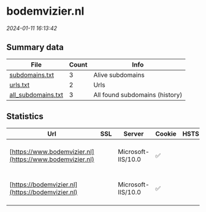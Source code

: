 # bodemvizier.nl
*2024-01-11 16:13:42*
## Summary data
| File       | Count | Info |
|------------|-------|------|
|[subdomains.txt](/data/bodemvizier.nl/subdomains.txt)|3|Alive subdomains|
|[urls.txt](/data/bodemvizier.nl/urls.txt)|2|Urls|
|[all_subdomains.txt](/data/bodemvizier.nl/all_subdomains.txt)|3|All found subdomains (history)|
## Statistics
| Url | SSL | Server | Cookie | HSTS | CSP | XFO | XXP | RP | Tech |Title |
|------------|-------|------|------|------|------|------|------|------|------|------|
|[https://www.bodemvizier.nl](https://www.bodemvizier.nl)| |Microsoft-IIS/10.0|:white_check_mark: | | | | | :white_check_mark: |Azure IIS:10.0 Microsoft ASP.NET:4.0.30319 Windows Server|Home|
|[https://bodemvizier.nl](https://bodemvizier.nl)| |Microsoft-IIS/10.0|:white_check_mark: | | | | | :white_check_mark: |Azure IIS:10.0 Microsoft ASP.NET:4.0.30319 Windows Server|Home|